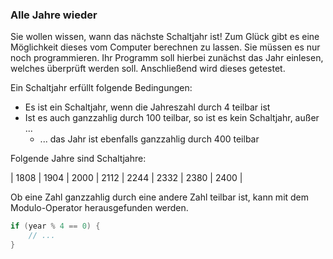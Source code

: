 ### Alle Jahre wieder


Sie wollen wissen, wann das nächste Schaltjahr ist! Zum Glück gibt es eine Möglichkeit dieses vom Computer berechnen zu lassen. Sie müssen es nur noch programmieren. Ihr Programm soll hierbei zunächst das Jahr einlesen, welches überprüft werden soll. Anschließend wird dieses getestet.

Ein Schaltjahr erfüllt folgende Bedingungen:
- Es ist ein Schaltjahr, wenn die Jahreszahl durch 4 teilbar ist
- Ist es auch ganzzahlig durch 100 teilbar, so ist es kein Schaltjahr, außer ...
  - ... das Jahr ist ebenfalls ganzzahlig durch 400 teilbar

Folgende Jahre sind Schaltjahre:

| 1808 | 1904 | 2000 | 2112 | 2244 | 2332 | 2380 | 2400 |

Ob eine Zahl ganzzahlig durch eine andere Zahl teilbar ist, kann mit dem Modulo-Operator herausgefunden werden.

```java
if (year % 4 == 0) {
    // ...
}
```